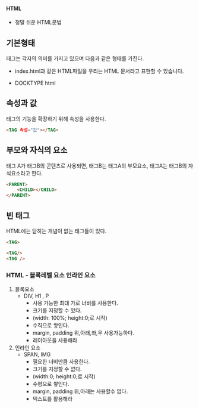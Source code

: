 #### HTML

- 정말 쉬운 HTML문법

## 기본형태 

태그는 각자의 의미를 가지고 있으며 다음과 같은 형태를 가진다.

- index.html과 같은 HTML파일을 우리는 HTML 문서라고 표현할 수 있습니다.

- DOCKTYPE html

## 속성과 값
태그의 기능을 확장하기 위해 속성을 사용한다.

```html
<TAG 속성="값"></TAG>
```

## 부모와 자식의 요소
태그 A가 태그B의 콘텐츠로 사용되면, 태그B는 태그A의 부모요소, 태그A는 태그B의 자식요소라고 한다.

```html
<PARENT>
    <CHILD></CHILD>
</PARENT>
```

## 빈 태그
HTML에는 닫히는 개념이 없는 태그들이 있다.
```html
<TAG>

<TAG/>
<TAG />
```

### HTML - 블록레벨 요소 인라인 요소

1. 블록요소
    - DIV, H1 , P
        - 사용 가능한 최대 가로 너비를 사용한다.
        - 크기를 지정할 수 있다.
        - (width: 100%; height:0;로 시작)
        - 수직으로 쌓인다.
        - margin, padding 위,아래,좌,우 사용가능하다.
        - 레이아웃을 사용해라
2. 인라인 요소
    - SPAN, IMG
         - 필요한 너비만큼 사용한다.
         - 크기를 지정할 수 없다.
         - (width:0; height:0;로 시작)
         - 수평으로 쌓인다.
         - margin, padding 위,아래는 사용할수 없다.
         - 텍스트를 활용해라
